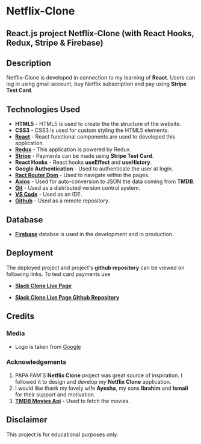 # Netflix-Clone

## React.js project Netflix-Clone (with React Hooks, Redux, Stripe & Firebase)

## Description

Netflix-Clone is developed in connection to my learning of **React**. Users can log in using gmail account, buy Netflix subscription and pay using **Stripe Test Card**.

## Technologies Used

- **HTML5** - HTML5 is used to create the the structure of the website.
- **CSS3** - CSS3 is used for custom styling the HTML5 elements.
- **[React](https://reactjs.org/)** - React functional components are used to developed this application.
- **[Redux](https://redux.js.org/)** - This application is powered by Redux.
- **[Stripe](https://stripe.com/)** - Payments can be made using **Stripe Test Card**.
- **React Hooks** - React hooks **useEffect** and **useHistory**.
- **Google Authentication** - Used to authenticate the user at login.
- **[Ract Router Dom](https://reactrouter.com/web/guides/quick-start)** - Used to navigate within the pages.
- **[Axios](https://github.com/axios/axios)** - Used for auto-conversion to JSON the data coming from **TMDB**.
- **[Git](https://git-scm.com/)** - Used as a distributed version control system.
- **[VS Code](https://code.visualstudio.com/)** - Used as an IDE.
- **[Github](https://github.com/)** - Used as a remote repository.

## Database

- **[Firebase](https://firebase.google.com/)** databse is used in the development and in production.

## Deployment

The deployed project and project's **github repository** can be viewed on following links. To test card payments use

- **[Slack Clone Live Page](https://netflix-clone-app-93fe9.web.app/)**

- **[Slack Clone Live Page Github Repository](https://github.com/sohailshams/netflix-clone-app)**

## Credits

### Media

- Logo is taken from [Google](https://www.google.com/)

### Acknowledgements

1. PAPA FAM'S **Netflix Clone** project was great source of inspiration. I followed it to design and develop my **Netflix Clone** application.
2. I would like thank my lovely wife **Ayesha**, my sons **Ibrahim** and **Ismail** for their support and motivation.
3. **[TMDB Movies Api](https://developers.themoviedb.org/3)** - Used to fetch the movies.

## Disclaimer

This project is for educational purposes only.
